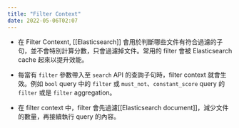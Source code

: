 ```yaml
---
title: "Filter Context"
date: 2022-05-06T02:07
---
```

- 在 Filter Contexnt, [[Elasticsearch]] 會用於判斷哪些文件有符合過濾的子句，並不會特別計算分數，只會過濾掉文件。常用的 filter 會被 Elasticsearch cache 起來以提升效能。

- 每當有 `filter` 參數帶入至 `search` API 的查詢子句時，filter context 就會生效。例如 `bool` query 中的 `filter` 或 `must_not`、`constant_score` query 的 `filter` 或是 `filter` aggregation。
- 在 filter context 中，filter 會先過濾[[Elasticsearch document]]，減少文件的數量，再接續執行 query 的內容。